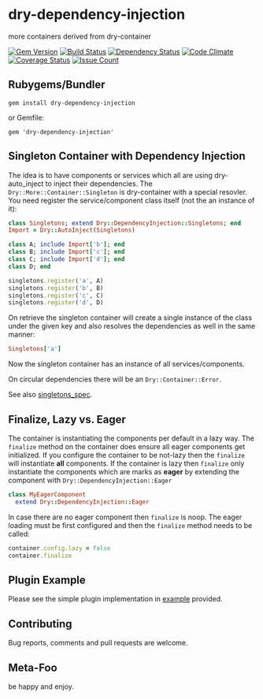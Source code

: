 [gem]: https://rubygems.org/gems/dry-dependency-injection
[travis]: https://travis-ci.org/mkristian/dry-dependency-injection
[gemnasium]: https://gemnasium.com/mkristian/dry-dependency-injection
[codeclimate]: https://codeclimate.com/github/mkristian/dry-dependency-injection
[coveralls]: https://coveralls.io/github/mkristian/dry-dependency-injection?branch=master
[codeissues]: https://codeclimate.com/github/mkristian/dry-dependency-injection

# dry-dependency-injection
more containers derived from dry-container

[![Gem Version](https://badge.fury.io/rb/dry-dependency-injection.svg)][gem]
[![Build Status](https://travis-ci.org/mkristian/dry-dependency-injection.svg?branch=master)][travis]
[![Dependency Status](https://gemnasium.com/badges/github.com/mkristian/dry-dependency-injection.svg)][gemnasium]
[![Code Climate](https://codeclimate.com/github/mkristian/dry-dependency-injection/badges/gpa.svg)][codeclimate]
[![Coverage Status](https://coveralls.io/repos/github/mkristian/dry-dependency-injection/badge.svg?branch=master)][coveralls]
[![Issue Count](https://codeclimate.com/github/mkristian/dry-dependency-injection/badges/issue_count.svg)][codeissues]

## Rubygems/Bundler

```
gem install dry-dependency-injection
```

or Gemfile:
```
gem 'dry-dependency-injection'
```

## Singleton Container with Dependency Injection

The idea is to have components or services which all are using dry-auto_inject to inject their dependencies. The `Dry::More::Container::Singleton` is dry-container with a special resovler. You need register the service/component class itself (not the an instance of it):

``` Ruby
class Singletons; extend Dry::DependencyInjection::Singletons; end
Import = Dry::AutoInject(Singletons)

class A; include Import['b']; end
class B; include Import['c']; end
class C; include Import['d']; end
class D; end

singletons.register('a', A)
singletons.register('b', B)
singletons.register('c', C)
singletons.register('d', D)
```

On retrieve the singleton container will create a single instance of the class under the given key and also resolves the dependencies as well in the same manner:

``` Ruby
Singletons['a']

```

Now the singleton container has an instance of all services/components.

On circular dependencies there will be an `Dry::Container::Error`.

See also [singletons_spec](spec/singletons_spec.rb).


## Finalize, Lazy vs. Eager

 The container is instantiating the components per default in a lazy way. The `finalize` method on the container does ensure all eager components get initialized. If you configure the container to be not-lazy then the `finalize` will instantiate **all** components. If the container is lazy then `finalize` only instantiate the components which are marks as **eager** by extending the component with `Dry::DependencyInjection::Eager`

```Ruby
class MyEagerComponent
  extend Dry::DependencyInjection::Eager
```

In case there are no eager component then `finalize` is noop. The eager loading must be first configured and then the `finalize` method needs to be called:

``` Ruby
container.config.lazy = false
container.finalize
```

## Plugin Example

Please see the simple plugin implementation in [example](example) provided.

## Contributing

Bug reports, comments and pull requests are welcome.

## Meta-Foo

be happy and enjoy.
